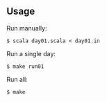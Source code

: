 ## Usage

Run manually:

    $ scala day01.scala < day01.in

Run a single day:

    $ make run01

Run all:

    $ make
